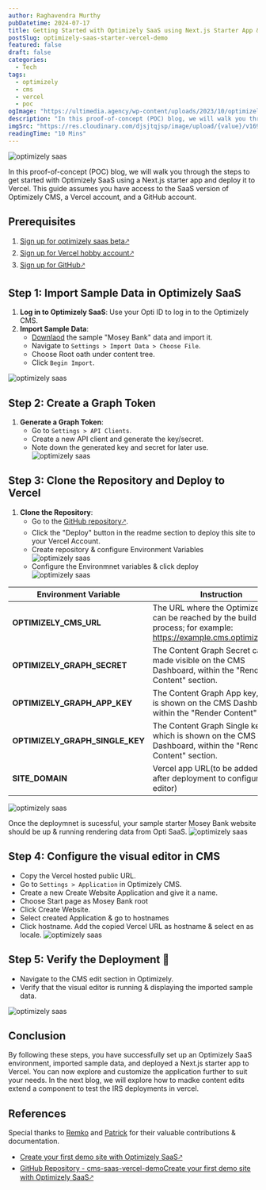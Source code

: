 ```yaml
---
author: Raghavendra Murthy
pubDatetime: 2024-07-17
title: Getting Started with Optimizely SaaS using Next.js Starter App & Deployment to Vercel
postSlug: optimizely-saas-starter-vercel-demo
featured: false
draft: false
categories:
  - Tech
tags:
  - optimizely
  - cms
  - vercel
  - poc
ogImage: "https://ultimedia.agency/wp-content/uploads/2023/10/optimizely-saas-hero.jpg"
description: "In this proof-of-concept (POC) blog, we will walk you through the steps to get started with Optimizely SaaS using a Next.js starter app and deploy it to Vercel. This guide assumes you have access to the SaaS version of Optimizely CMS, a Vercel account, and a GitHub account."
imgSrc: "https://res.cloudinary.com/djsjtqjsp/image/upload/{value}/v1692111971/raghavendra-murthy-blog/optimizely-vector-logo-2021_ufk1de.png"
readingTime: "10 Mins"
---
```


![optimizely saas](https://ultimedia.agency/wp-content/uploads/2023/10/optimizely-saas-hero.jpg)

In this proof-of-concept (POC) blog, we will walk you through the steps to get started with Optimizely SaaS using a Next.js starter app and deploy it to Vercel. This guide assumes you have access to the SaaS version of Optimizely CMS, a Vercel account, and a GitHub account.

## Prerequisites

1. <a href="https://www.optimizely.com/beta-signup/" target="_blank">Sign up for optimizely saas beta🡕</a>
2. <a href="https://vercel.com/signup" target="_blank">Sign up for Vercel hobby account🡕</a>
3. <a href="https://github.com/join" target="_blank">Sign up for GitHub🡕</a>

## Step 1: Import Sample Data in Optimizely SaaS

1. **Log in to Optimizely SaaS**: Use your Opti ID to log in to the Optimizely CMS.
2. **Import Sample Data**:
   - [Downlaod](https://world.optimizely.com/globalassets/downloads/moseybank-2.episerverdata) the sample "Mosey Bank" data and import it.
   - Navigate to `Settings > Import Data > Choose File`.
   - Choose Root oath under content tree.
   - Click `Begin Import`.

![optimizely saas](https://res.cloudinary.com/djsjtqjsp/image/upload/v1721214490/raghavendra-murthy-blog/opti_clsnl3.png)

## Step 2: Create a Graph Token

1. **Generate a Graph Token**:
   - Go to `Settings > API Clients`.
   - Create a new API client and generate the key/secret.
   - Note down the generated key and secret for later use.
     ![optimizely saas](https://res.cloudinary.com/djsjtqjsp/image/upload/v1721214732/raghavendra-murthy-blog/opti_2_s97n0m.png)

## Step 3: Clone the Repository and Deploy to Vercel

1. **Clone the Repository**:
   - Go to the <a href="https://github.com/episerver/cms-saas-vercel-demo?tab=readme-ov-file" target="_blank">GitHub repository🡕</a>.
   - Click the "Deploy" button in the readme section to deploy this site to your Vercel Account.
   - Create repository & configure Environment Variables
     ![optimizely saas](https://res.cloudinary.com/djsjtqjsp/image/upload/v1721225406/raghavendra-murthy-blog/opti_3_gkiqvy.png)
   - Configure the Environmnet variables & click deploy
     ![optimizely saas](https://res.cloudinary.com/djsjtqjsp/image/upload/v1721227187/raghavendra-murthy-blog/opti_4_ludmxq.png)

| Environment Variable            | Instruction                                                                                                            |
| ------------------------------- | ---------------------------------------------------------------------------------------------------------------------- |
| **OPTIMIZELY_CMS_URL**          | The URL where the Optimizely CMS can be reached by the build process; for example: https://example.cms.optimizely.com/ |
| **OPTIMIZELY_GRAPH_SECRET**     | The Content Graph Secret can be made visible on the CMS Dashboard, within the "Render Content" section.                |
| **OPTIMIZELY_GRAPH_APP_KEY**    | The Content Graph App key, which is shown on the CMS Dashboard, within the "Render Content" section.                   |
| **OPTIMIZELY_GRAPH_SINGLE_KEY** | The Content Graph Single key, which is shown on the CMS Dashboard, within the "Render Content" section.                |
| **SITE_DOMAIN**                 | Vercel app URL(to be added later after deployment to configure visual editor)                                          |

![optimizely saas](https://res.cloudinary.com/djsjtqjsp/image/upload/v1721227227/raghavendra-murthy-blog/opti_5_grtnfe.png)

Once the deploymnet is sucessful, your sample starter Mosey Bank website should be up & running rendering data from Opti SaaS.
![optimizely saas](https://res.cloudinary.com/djsjtqjsp/image/upload/v1721230226/raghavendra-murthy-blog/opt7_dpbtro.png)

## Step 4: Configure the visual editor in CMS

- Copy the Vercel hosted public URL.
- Go to `Settings > Application` in Optimizely CMS.
- Create a new Create Website Application and give it a name.
- Choose Start page as Mosey Bank root
- Click Create Website.
- Select created Application & go to hostnames
- Click hostname. Add the copied Vercel URL as hostname & select en as locale.
  ![optimizely saas](https://res.cloudinary.com/djsjtqjsp/image/upload/v1721228792/raghavendra-murthy-blog/ezgif-1-46dd7f12c2_bu8ngf.gif)

## Step 5: Verify the Deployment 🎉

- Navigate to the CMS edit section in Optimizely.
- Verify that the visual editor is running & displaying the imported sample data.

![optimizely saas](https://res.cloudinary.com/djsjtqjsp/image/upload/v1721229471/raghavendra-murthy-blog/opt_6_ezp9is.png)

## Conclusion

By following these steps, you have successfully set up an Optimizely SaaS environment, imported sample data, and deployed a Next.js starter app to Vercel. You can now explore and customize the application further to suit your needs. In the next blog, we will explore how to madke content edits extend a component to test the IRS deployments in vercel.

## References

Special thanks to [Remko](https://github.com/remkoj) and [Patrick](https://world.optimizely.com/System/Users-and-profiles/Community-Profile-Card/?userId=cc6bd837-ed58-4563-b0cb-c71b572fe90e) for their valuable contributions & documentation.

- <a href="https://world.optimizely.com/blogs/patrick-lam/dates/2024/7/create-your-first-demo-site-with-optimizely-saasvisual-builder/" target="_blank">Create your first demo site with Optimizely SaaS🡕</a>
- [GitHub Repository - cms-saas-vercel-demo]()<a href="https://github.com/episerver/cms-saas-vercel-demo" target="_blank">Create your first demo site with Optimizely SaaS🡕</a>
